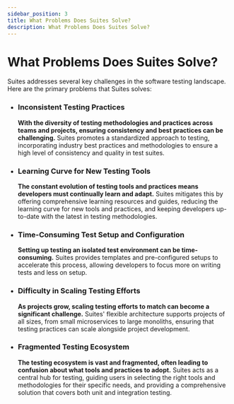```yaml
---
sidebar_position: 3
title: What Problems Does Suites Solve?
description: What Problems Does Suites Solve?
---
```


# What Problems Does Suites Solve?

Suites addresses several key challenges in the software testing landscape. Here are the primary problems that Suites
solves:

* ### Inconsistent Testing Practices

  **With the diversity of testing methodologies and practices across teams and
  projects, ensuring consistency and best practices can be challenging.** Suites promotes a standardized approach to
  testing, incorporating industry best practices and methodologies to ensure a high level of consistency and quality in
  test suites.

* ### Learning Curve for New Testing Tools

  **The constant evolution of testing tools and practices means developers must continually learn and adapt.** Suites
  mitigates this by offering comprehensive learning resources and guides, reducing the learning curve for new tools and
  practices, and keeping developers up-to-date with the latest in testing
  methodologies.

* ### Time-Consuming Test Setup and Configuration

  **Setting up testing an isolated test environment can be time-consuming.** Suites provides templates and
  pre-configured setups to accelerate this process, allowing developers to focus more on writing tests and less on setup.

* ### Difficulty in Scaling Testing Efforts

  **As projects grow, scaling testing efforts to match can become a significant challenge.**
  Suites' flexible architecture supports projects of all sizes, from small microservices to
  large monoliths, ensuring that testing practices can scale alongside project development.

* ### Fragmented Testing Ecosystem

  **The testing ecosystem is vast and fragmented, often leading to confusion about what
  tools and practices to adopt.** Suites acts as a central hub for testing, guiding users in selecting the right tools
  and methodologies for their specific needs, and providing a comprehensive solution that covers both unit and
  integration testing.
